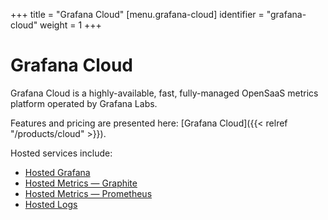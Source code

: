 +++
title = "Grafana Cloud"
[menu.grafana-cloud]
identifier = "grafana-cloud"
weight = 1
+++

# Grafana Cloud

Grafana Cloud is a highly-available, fast, fully-managed OpenSaaS metrics platform operated by Grafana Labs.

Features and pricing are presented here: [Grafana Cloud]({{< relref "/products/cloud" >}}).

Hosted services include:

* [Hosted Grafana](hosted-grafana/)
* [Hosted Metrics — Graphite](hosted-metrics/graphite/)
* [Hosted Metrics — Prometheus](hosted-metrics/prometheus/)
* [Hosted Logs](hosted-logs/)
